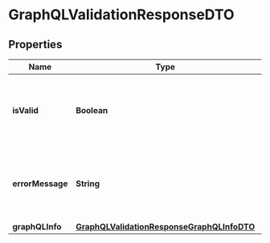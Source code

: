 
# GraphQLValidationResponseDTO

## Properties
Name | Type | Description | Notes
------------ | ------------- | ------------- | -------------
**isValid** | **Boolean** | This attribute declares whether this definition is valid or not.  | 
**errorMessage** | **String** | This attribute declares the validation error message  | 
**graphQLInfo** | [**GraphQLValidationResponseGraphQLInfoDTO**](GraphQLValidationResponseGraphQLInfoDTO.md) |  |  [optional]



